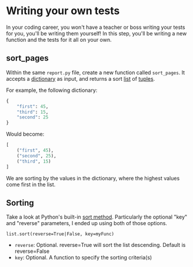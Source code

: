 # Writing your own tests

In your coding career, you won't have a teacher or boss writing your tests for you, you'll be writing them yourself! In this step, you'll be writing a new function and the tests for it all on your own.

## sort_pages

Within the same `report.py` file, create a new function called `sort_pages`. It accepts a [dictionary](https://app.qvault.io/course/f9a25dfb-3e00-4727-ac78-36de82315355/3afd4fce-5c36-4fa2-837b-f71cb1249331)
as input, and returns a sort [list](https://app.qvault.io/course/f9a25dfb-3e00-4727-ac78-36de82315355/6de00b1c-27e5-4602-8f19-be081c6c49a0) of [tuples](https://www.w3schools.com/python/python_tuples.asp).

For example, the following dictionary:

```python
{
    "first": 45,
    "third": 15,
    "second": 25
}
```

Would become:

```python
[
    ("first", 45),
    ("second", 25),
    ("third", 15)
]
```

We are sorting by the values in the dictionary, where the highest values come first in the list.

## Sorting

Take a look at Python's built-in [sort method](https://www.w3schools.com/python/ref_list_sort.asp). Particularly the optional "key" and "reverse" parameters, I ended up using both of those options.

`list.sort(reverse=True|False, key=myFunc)`

* `reverse`: Optional. reverse=True will sort the list descending. Default is reverse=False
* `key`: Optional. A function to specify the sorting criteria(s)
